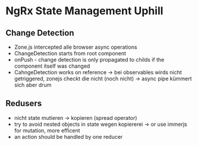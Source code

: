 # NgRx State Management Uphill

## Change Detection

- Zone.js intercepted alle browser async operations
- ChangeDetection starts from root component
- onPush - change detection is only propagated to childs if the component itself was changed
- CahngeDetection works on reference -> bei observables wirds nicht getriggered, zonejs checkt die nicht (noch nicht)
  -> async pipe kümmert sich aber drum
  
## Redusers

- nicht state mutieren -> kopieren (spread operator)
- try to avoid nested objects in state wegen kopiererei
  -> or use immerjs for mutation, more efficent
- an action should be handled by one reducer

